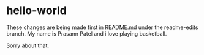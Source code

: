 # hello-world


These changes are being made first in README.md under the readme-edits branch. 
My name is Prasann Patel and i love playing basketball. 

Sorry about that. 

